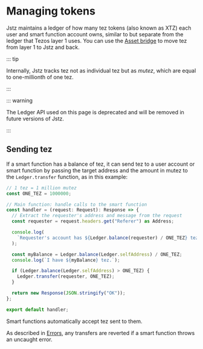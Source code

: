 # Managing tokens

Jstz maintains a ledger of how many tez tokens (also known as XTZ) each user and smart function account owns, similar to but separate from the ledger that Tezos layer 1 uses.
You can use the [Asset bridge](/architecture/bridge) to move tez from layer 1 to Jstz and back.

::: tip

Internally, Jstz tracks tez not as individual tez but as _mutez_, which are equal to one-millionth of one tez.

:::

::: warning

The Ledger API used on this page is deprecated and will be removed in future versions of Jstz.

:::

## Sending tez

If a smart function has a balance of tez, it can send tez to a user account or smart function by passing the target address and the amount in mutez to the `Ledger.transfer` function, as in this example:

```typescript
// 1 tez = 1 million mutez
const ONE_TEZ = 1000000;

// Main function: handle calls to the smart function
const handler = (request: Request): Response => {
  // Extract the requester's address and message from the request
  const requester = request.headers.get("Referer") as Address;

  console.log(
    `Requester's account has ${Ledger.balance(requester) / ONE_TEZ} tez.`,
  );

  const myBalance = Ledger.balance(Ledger.selfAddress) / ONE_TEZ;
  console.log(`I have ${myBalance} tez.`);

  if (Ledger.balance(Ledger.selfAddress) > ONE_TEZ) {
    Ledger.transfer(requester, ONE_TEZ);
  }

  return new Response(JSON.stringify("OK"));
};

export default handler;
```

Smart functions automatically accept tez sent to them.

As described in [Errors](/functions/calling#errors), any transfers are reverted if a smart function throws an uncaught error.
